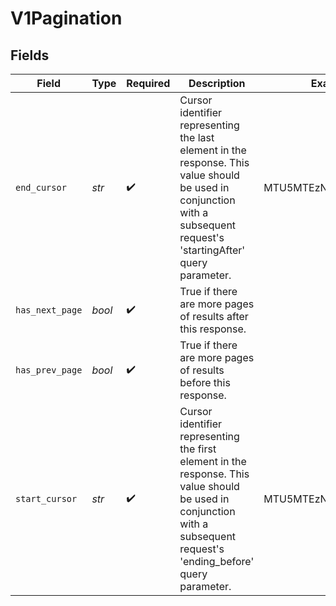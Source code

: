 # V1Pagination


## Fields

| Field                                                                                                                                                                   | Type                                                                                                                                                                    | Required                                                                                                                                                                | Description                                                                                                                                                             | Example                                                                                                                                                                 |
| ----------------------------------------------------------------------------------------------------------------------------------------------------------------------- | ----------------------------------------------------------------------------------------------------------------------------------------------------------------------- | ----------------------------------------------------------------------------------------------------------------------------------------------------------------------- | ----------------------------------------------------------------------------------------------------------------------------------------------------------------------- | ----------------------------------------------------------------------------------------------------------------------------------------------------------------------- |
| `end_cursor`                                                                                                                                                            | *str*                                                                                                                                                                   | :heavy_check_mark:                                                                                                                                                      | Cursor identifier representing the last element in the response. This value should be used in conjunction with a subsequent request's 'startingAfter' query parameter.  | MTU5MTEzNjA2OTU0MzQ3                                                                                                                                                    |
| `has_next_page`                                                                                                                                                         | *bool*                                                                                                                                                                  | :heavy_check_mark:                                                                                                                                                      | True if there are more pages of results after this response.                                                                                                            |                                                                                                                                                                         |
| `has_prev_page`                                                                                                                                                         | *bool*                                                                                                                                                                  | :heavy_check_mark:                                                                                                                                                      | True if there are more pages of results before this response.                                                                                                           |                                                                                                                                                                         |
| `start_cursor`                                                                                                                                                          | *str*                                                                                                                                                                   | :heavy_check_mark:                                                                                                                                                      | Cursor identifier representing the first element in the response. This value should be used in conjunction with a subsequent request's 'ending_before' query parameter. | MTU5MTEzNjA2OTU0MzQ3                                                                                                                                                    |